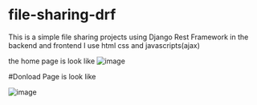 ﻿# file-sharing-drf

This is a simple file sharing projects using Django Rest Framework in the backend and frontend I use html css and javascripts(ajax) 

the home page is look like
![image](https://github.com/moinul75/file-sharing-drf/assets/102654562/51afd549-93f6-4795-9f47-21a303248cdd)

#Donload Page is look like

![image](https://github.com/moinul75/file-sharing-drf/assets/102654562/25cbfdc7-9dca-4f47-bf39-15b26fc88a11)
